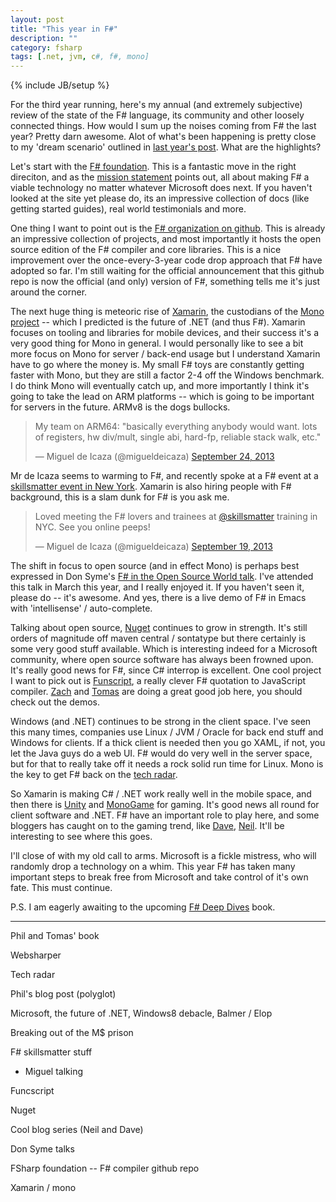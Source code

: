 ```yaml
---
layout: post
title: "This year in F#"
description: ""
category: fsharp
tags: [.net, jvm, c#, f#, mono]
---
```

{% include JB/setup %}

For the third year running, here's my annual (and extremely subjective) review of the state of the F# language, its community and other loosely connected things. How would I sum up the noises coming from F# the last year? Pretty darn awesome. Alot of what's been happening is pretty close to my 'dream scenario' outlined in [last year's post](http://martintrojer.github.io/fsharp/2012/10/24/the-future-of-net-lies-in-mono-the-future-of-f-lies-in-monodevelop/). What are the highlights?

Let's start with the [F# foundation](http://fsharp.org/). This is a fantastic move in the right direciton, and as the [mission statement](http://fsharp.org/foundation.html) points out, all about making F# a viable technology no matter whatever Microsoft does next. If you haven't looked at the site yet please do, its an impressive collection of docs (like getting started guides), real world testimonials and more.

One thing I want to point out is the [F# organization on github](https://github.com/fsharp/). This is already an impressive collection of projects, and most importantly it hosts the open source edition of the F# compiler and core libraries. This is a nice improvement over the once-every-3-year code drop approach that F# have adopted so far. I'm still waiting for the official announcement that this github repo is now the official (and only) version of F#, something tells me it's just around the corner.

The next huge thing is meteoric rise of [Xamarin](http://xamarin.com/), the custodians of the [Mono project](http://www.mono-project.com/Main_Page) -- which I predicted is the future of .NET (and thus F#). Xamarin focuses on tooling and libraries for mobile devices, and their success it's a very good thing for Mono in general. I would personally like to see a bit more focus on Mono for server / back-end usage but I understand Xamarin have to go where the money is. My small F# toys are constantly getting faster with Mono, but they are still a factor 2-4 off the Windows benchmark. I do think Mono will eventually catch up, and more importantly I think it's going to take the lead on ARM platforms -- which is going to be important for servers in the future. ARMv8 is the dogs bullocks.

<blockquote class="twitter-tweet"><p>My team on ARM64: &quot;basically everything anybody would want. lots of registers, hw div/mult, single abi, hard-fp, reliable stack walk, etc.&quot;</p>&mdash; Miguel de Icaza (@migueldeicaza) <a href="https://twitter.com/migueldeicaza/statuses/382307711213260801">September 24, 2013</a></blockquote>
<script src="//platform.twitter.com/widgets.js" charset="utf-8"> </script>

Mr de Icaza seems to warming to F#, and recently spoke at a F# event at a [skillsmatter event in New York](http://skillsmatter.com/podcast/scala/keynote-4066). Xamarin is also hiring people with F# background, this is a slam dunk for F# is you ask me.

<blockquote class="twitter-tweet"><p>Loved meeting the F# lovers and trainees at <a href="https://twitter.com/skillsmatter">@skillsmatter</a> training in NYC. See you online peeps!</p>&mdash; Miguel de Icaza (@migueldeicaza) <a href="https://twitter.com/migueldeicaza/statuses/380835425176539136">September 19, 2013</a></blockquote>

The shift in focus to open source (and in effect Mono) is perhaps best expressed in Don Syme's [F# in the Open Source World talk](http://skillsmatter.com/podcast/scala/keynote-4011). I've attended this talk in March this year, and I really enjoyed it. If you haven't seen it, please do -- it's awesome. And yes, there is a live demo of F# in Emacs with 'intellisense' / auto-complete.

Talking about open source, [Nuget](http://www.nuget.org/) continues to grow in strength. It's still orders of magnitude off maven central / sontatype but there certainly is some very good stuff available. Which is interesting indeed for a Microsoft community, where open source software has always been frowned upon. It's really good news for F#, since C# interrop is excellent. One cool project I want to pick out is [Funscript](http://funscript.info/), a really clever F# quotation to JavaScript compiler. [Zach](http://zbray.com/) and [Tomas](http://tomasp.net/) are doing a great good job here, you should check out the demos.

Windows (and .NET) continues to be strong in the client space. I've seen this many times, companies use Linux / JVM / Oracle for back end stuff and Windows for clients. If a thick client is needed then you go XAML, if not, you let the Java guys do a web UI. F# would do very well in the server space, but for that to really take off it needs a rock solid run time for Linux. Mono is the key to get F# back on the [tech radar](http://www.thoughtworks.com/radar).

So Xamarin is making C# / .NET work really well in the mobile space, and then there is [Unity](http://unity3d.com/) and [MonoGame](http://monogame.net/) for gaming. It's good news all round for client software and .NET. F# have an important role to play here, and some bloggers has caught on to the gaming trend, like [Dave](http://7sharpnine.com/), [Neil](http://neildanson.wordpress.com/). It'll be interesting to see where this goes.

I'll close of with my old call to arms. Microsoft is a fickle mistress, who will randomly drop a technology on a whim. This year F# has taken many important steps to break free from Microsoft and take control of it's own fate. This must continue.

P.S. I am eagerly awaiting to the upcoming [F# Deep Dives](http://www.manning.com/petricek2/) book.

-----------------------------------------

Phil and Tomas' book

Websharper

Tech radar

Phil's blog post (polyglot)

Microsoft, the future of .NET, Windows8 debacle, Balmer / Elop

Breaking out of the M$ prison

F# skillsmatter stuff
- Miguel talking

Funcscript

Nuget

Cool blog series (Neil and Dave)

Don Syme talks

FSharp foundation
-- F# compiler github repo

Xamarin / mono
